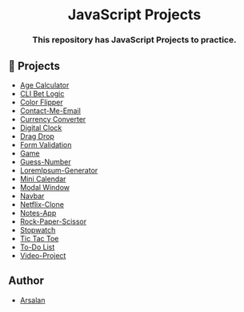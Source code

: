 <div align="center">
<h1> JavaScript Projects </h1>

<h3>This repository has JavaScript Projects to practice.</h3>
</div>

## :blue_book: Projects

- [Age Calculator](https://github.com/arsalan-kazmi/JavaScript/tree/main/Age-Calculator)
- [CLI Bet Logic](https://github.com/arsalan-kazmi/JavaScript/tree/main/Bet%20Logic)
- [Color Flipper](https://github.com/arsalan-kazmi/JavaScript/tree/main/Color%20Flipper)
- [Contact-Me-Email](https://github.com/arsalan-kazmi/JavaScript/tree/main/Contact-Me-Email)
- [Currency Converter](https://github.com/arsalan-kazmi/JavaScript/tree/main/Currency%20Converter)
- [Digital Clock](https://github.com/arsalan-kazmi/JavaScript/tree/main/Digital%20Clock)
- [Drag Drop](https://github.com/arsalan-kazmi/JavaScript/tree/main/Drag%20Drop)
- [Form Validation](https://github.com/arsalan-kazmi/JavaScript/tree/main/Form%20Validation)
- [Game](https://github.com/arsalan-kazmi/JavaScript/tree/main/Game)
- [Guess-Number](https://github.com/arsalan-kazmi/JavaScript/tree/main/Guess-Number)
- [LoremIpsum-Generator](https://github.com/arsalan-kazmi/JavaScript/tree/main/LoremIpsum-Generator)
- [Mini Calendar](https://github.com/arsalan-kazmi/JavaScript/tree/main/Mini%20Calendar)
- [Modal Window](https://github.com/arsalan-kazmi/JavaScript/tree/main/Modal%20Window)
- [Navbar](https://github.com/arsalan-kazmi/JavaScript/tree/main/Navbar)
- [Netflix-Clone](https://github.com/arsalan-kazmi/JavaScript/tree/main/Netflix-Clone)
- [Notes-App](https://github.com/arsalan-kazmi/JavaScript/tree/main/Notes-App)
- [Rock-Paper-Scissor](https://github.com/arsalan-kazmi/JavaScript/tree/main/Rock-Paper-Scissor)
- [Stopwatch](https://github.com/arsalan-kazmi/JavaScript/tree/main/Stopwatch)
- [Tic Tac Toe](https://github.com/arsalan-kazmi/JavaScript/tree/main/Tic%20Tac%20Toe)
- [To-Do List](https://github.com/arsalan-kazmi/JavaScript/tree/main/To-Do%20List)
- [Video-Project](https://github.com/arsalan-kazmi/JavaScript/tree/main/Video-Project)

## Author

- [Arsalan](https://www.github.com/arsalan-kazmi)
